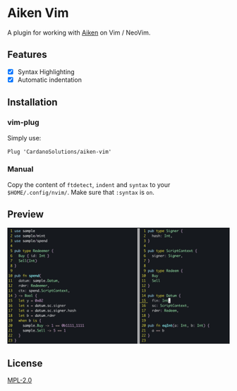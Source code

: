 # Aiken Vim

A plugin for working with [Aiken](https://github.com/txpipe/aiken) on Vim / NeoVim.

## Features

- [x] Syntax Highlighting
- [x] Automatic indentation

## Installation

### vim-plug

Simply use:

```vim
Plug 'CardanoSolutions/aiken-vim'
```

### Manual

Copy the content of `ftdetect`, `indent` and `syntax` to your `$HOME/.config/nvim/`.
Make sure that `:syntax` is `on`.

## Preview

![](.github/preview.png)

## License

[MPL-2.0](./LICENSE)
